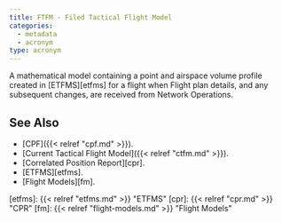 ```yaml
---
title: FTFM - Filed Tactical Flight Model
categories:
  - metadata
  - acronym
type: acronym
---
```


A mathematical model containing a point and airspace volume profile created in 
[ETFMS][etfms] for a flight when Flight plan details, and any subsequent changes,
are received from Network Operations.

## See Also

* [CPF]({{< relref "cpf.md" >}}).
* [Current Tactical Flight Model]({{< relref "ctfm.md" >}}).
* [Correlated Position Report][cpr].
* [ETFMS][etfms].
* [Flight Models][fm].

[etfms]: {{< relref "etfms.md" >}} "ETFMS"
[cpr]: {{< relref "cpr.md" >}} "CPR"
[fm]: {{< relref "flight-models.md" >}} "Flight Models"